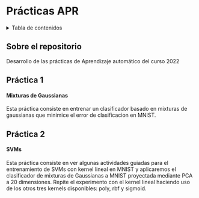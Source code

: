 # Prácticas APR

<details>
  <summary>Tabla de contenidos</summary>
  <ol>
    <li><a href="#sobre-el-repositorio">Sobre el repositorio</a></li>
    <li><a href="#práctica-1">Práctica 1</a></li>
    <li><a href="#práctica-2">Práctica 2</a></li>
  </ol>
</details>

## Sobre el repositorio
Desarrollo de las prácticas de Aprendizaje automático del curso 2022

## Práctica 1
#### Mixturas de Gaussianas
Esta práctica consiste en entrenar un clasificador basado en mixturas de gaussianas que minimice el error de clasificacion en MNIST.

## Práctica 2
#### SVMs
Esta práctica consiste en ver algunas actividades guiadas para el entrenamiento de SVMs con kernel lineal en MNIST y aplicaremos el clasificador de mixturas de Gaussianas a MNIST
proyectada mediante PCA a 20 dimensiones. Repite el experimento con el kernel lineal haciendo uso de los otros tres kernels disponibles: poly, rbf y sigmoid.
